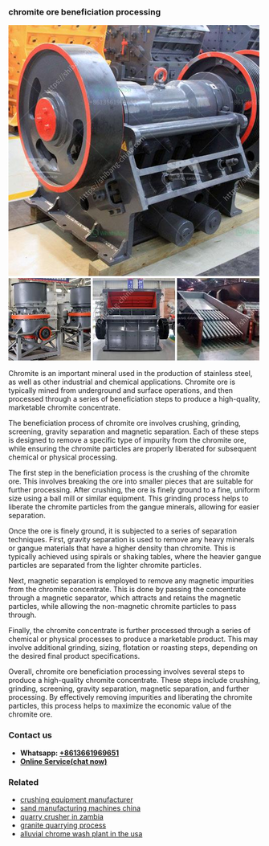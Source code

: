<h3>chromite ore beneficiation processing</h3><img src='1708589279.jpg' alt=''><p>Chromite is an important mineral used in the production of stainless steel, as well as other industrial and chemical applications. Chromite ore is typically mined from underground and surface operations, and then processed through a series of beneficiation steps to produce a high-quality, marketable chromite concentrate.</p><p>The beneficiation process of chromite ore involves crushing, grinding, screening, gravity separation and magnetic separation. Each of these steps is designed to remove a specific type of impurity from the chromite ore, while ensuring the chromite particles are properly liberated for subsequent chemical or physical processing.</p><p>The first step in the beneficiation process is the crushing of the chromite ore. This involves breaking the ore into smaller pieces that are suitable for further processing. After crushing, the ore is finely ground to a fine, uniform size using a ball mill or similar equipment. This grinding process helps to liberate the chromite particles from the gangue minerals, allowing for easier separation.</p><p>Once the ore is finely ground, it is subjected to a series of separation techniques. First, gravity separation is used to remove any heavy minerals or gangue materials that have a higher density than chromite. This is typically achieved using spirals or shaking tables, where the heavier gangue particles are separated from the lighter chromite particles.</p><p>Next, magnetic separation is employed to remove any magnetic impurities from the chromite concentrate. This is done by passing the concentrate through a magnetic separator, which attracts and retains the magnetic particles, while allowing the non-magnetic chromite particles to pass through.</p><p>Finally, the chromite concentrate is further processed through a series of chemical or physical processes to produce a marketable product. This may involve additional grinding, sizing, flotation or roasting steps, depending on the desired final product specifications.</p><p>Overall, chromite ore beneficiation processing involves several steps to produce a high-quality chromite concentrate. These steps include crushing, grinding, screening, gravity separation, magnetic separation, and further processing. By effectively removing impurities and liberating the chromite particles, this process helps to maximize the economic value of the chromite ore.</p><h3>Contact us</h3><ul><li><strong>Whatsapp:&nbsp;<a href="https://wa.me/8613661969651">+8613661969651</a></strong></li><li><a href="https://swt.shibang-china.com/?git&amp;zhl&amp;chromite ore beneficiation processing"><strong>Online Service(chat now)</strong></a></li></ul><h3>Related</h3><ul><li><a href='crushing equipment manufacturer.md'>crushing equipment manufacturer</a></li><li><a href='sand manufacturing machines china.md'>sand manufacturing machines china</a></li><li><a href='quarry crusher in zambia.md'>quarry crusher in zambia</a></li><li><a href='granite quarrying process.md'>granite quarrying process</a></li><li><a href='alluvial chrome wash plant in the usa.md'>alluvial chrome wash plant in the usa</a></li></ul>